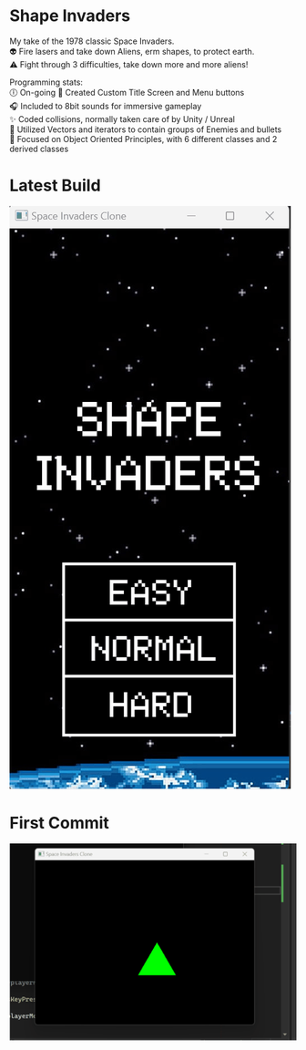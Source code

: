 # Shape Invaders 
My take of the 1978 classic Space Invaders.  
👽 Fire lasers and take down Aliens, erm shapes, to protect earth.  
⚠️ Fight through 3 difficulties, take down more and more aliens!  

Programming stats:  
🕕 On-going
📔 Created Custom Title Screen and Menu buttons  
🎧 Included to 8bit sounds for immersive gameplay  
✨ Coded collisions, normally taken care of by Unity / Unreal  
👜 Utilized Vectors and iterators to contain groups of Enemies and bullets  
💪 Focused on Object Oriented Principles, with 6 different classes and 2 derived classes  

# Latest Build
![](https://github.com/TedmanNguyen/Space-Invaders-Clone/blob/main/Menu%20Screen%20and%20UI%20overhaul.gif)

# First Commit 
![](https://github.com/TedmanNguyen/Space-Invaders-Clone/blob/main/moving%20player.gif)

